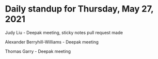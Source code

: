 # Daily standup for Thursday, May 27, 2021

Judy Liu - Deepak meeting, sticky notes pull request made

Alexander Berryhill-Williams - Deepak meeting

Thomas Garry - Deepak meeting
